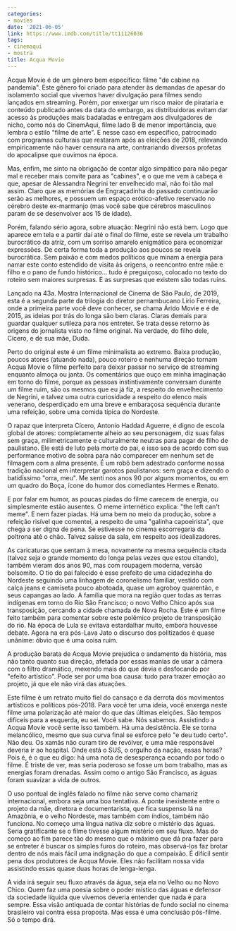 ```yaml
---
categories:
- movies
date: '2021-06-05'
link: https://www.imdb.com/title/tt11126036
tags:
- cinemaqui
- mostra
title: Acqua Movie
---
```


Acqua Movie é de um gênero bem específico: filme "de cabine na pandemia". Este gênero foi criado para atender às demandas de apesar do isolamento social que vivemos haver divulgação para filmes sendo lançados em streaming. Porém, por enxergar um risco maior de pirataria e conteúdo publicado antes da data do embargo, as distribuidoras evitam dar acesso às produções mais badaladas e entregam aos divulgadores de nicho, como nós do CinemAqui, filme lado B de menor importância, que lembra o estilo "filme de arte". E nesse caso em específico, patrocinado com programas culturais que restaram após as eleições de 2018, relevando empiricamente não haver censura na arte, contrariando diversos profetas do apocalipse que ouvimos na época.

Mas, enfim, me sinto na obrigação de contar algo simpático para não pegar mal e receber mais convite para as "cabines", e o que me vem à cabeça é que, apesar de Alessandra Negrini ter envelhecido mal, não foi tão mal assim. Claro que as memórias de Engraçadinha do passado continuarão serão as melhores, e possuem um espaço erótico-afetivo reservado no cérebro deste ex-marmanjo (mas você sabe que cérebros masculinos param de se desenvolver aos 15 de idade).

Porém, falando sério agora, sobre atuação: Negrini não está bem. Logo que aparece em tela e a partir daí até o final do filme, este se revela um trabalho burocrático da atriz, com um sorriso amarelo enigmático para economizar expressões. De certa forma toda a produção aos poucos se revela burocrática. Sem paixão e com medos políticos que minam a energia para narrar este conto estendido de visita às origens, o reencontro entre mãe e filho e o pano de fundo histórico... tudo é preguiçoso, colocado no texto do roteiro sem maiores surpresas. E as surpresas que existem são todas ruins.

Lançado na 43a. Mostra Internacional de Cinema de São Paulo, de 2019, esta é a segunda parte da trilogia do diretor pernambucano Lírio Ferreira, onde a primeira parte você deve conhecer, se chama Árido Movie e é de 2015, as ideias por trás do longa são bem claras. Claras demais para guardar qualquer sutileza para nos entreter. Se trata desse retorno às origens do jornalista visto no filme original. Na verdade, do filho dele, Cícero, e de sua mãe, Duda.

Perto do original este é um filme minimalista ao extremo. Baixa produção, poucos atores (atuando nada), pouco roteiro e nenhuma direção tornam Acqua Movie o filme perfeito para deixar passar no serviço de streaming enquanto almoça ou janta. Os comentários que ouço em minha imaginação em torno do filme, porque as pessoas instintivamente conversam durante um filme ruim, são os mesmos que eu já fiz, a respeito do envelhecimento de Negrini, e talvez uma outra curiosidade a respeito do elenco mais venerano, desperdiçado em uma breve e embaraçosa sequência durante uma refeição, sobre uma comida típica do Nordeste.

O rapaz que interpreta Cícero, Antonio Haddad Aguerre, é digno de escola global de atores: completamente alheio ao seu personagem, diz suas falas sem graça, milimetricamente e culturalmente neutras para pagar de filho de paulistano. Ele está de luto pela morte do pai, e isso soa de acordo com sua performance motivo de sobra para não comparecer em nenhum set de filmagem com a alma presente. É um robô bem adestrado conforme nossa tradição nacional em interpretar garotos paulistanos: sem graça e dizendo o batidíssimo "orra, meu". Me senti nos anos 90 por alguns momentos, ou em um quadro do Boça, ícone do humor dos comediantes Hermes e Renato.

E por falar em humor, as poucas piadas do filme carecem de energia, ou simplesmente estão ausentes. O meme internético explica: "the left can't meme". E nem fazer piadas. Há uma bem no meio da produção, sobre a refeição risível que comentei, a respeito de uma "galinha capoeirista", que chega a ser digna de pena. Se estivesse no cinema escorregaria da poltrona até o chão. Talvez saísse da sala, em respeito aos idealizadores.

As caricaturas que sentam à mesa, novamente na mesma sequência citada (talvez seja o grande momento do longa pelas vezes que estou citando), também vieram dos anos 90, mas com roupagem moderna, versão bolsomito. O tio do pai falecido é esse prefeito de uma cidadezinha do Nordeste seguindo uma linhagem de coronelismo familiar, vestido com calça jeans e camiseta pouco abotoada, quase um agroboy quarentão, e seus capangas ao lado. A família que mora na região quer todas as terras indígenas em torno do Rio São Francisco; o novo Velho Chico após sua transposição, cercando a cidade chamada de Nova Rocha. Este é um filme feito também para comentar sobre este polêmico projeto de transposição do rio. Na época de Lula se evitava estardalhar muito, embora houvesse debate. Agora na era pós-Lava Jato o discurso dos politizados é quase unânime: óbvio que é uma coisa ruim.

A produção barata de Acqua Movie prejudica o andamento da história, mas não tanto quanto sua direção, afetada por essas manias de usar a câmera com o filtro dramático, mexendo mais do que devia e desfocando por "efeito artístico". Pode ser por uma boa causa: tudo para trazer emoção ao projeto, já que ele não virá das atuações.

Este filme é um retrato muito fiel do cansaço e da derrota dos movimentos artísticos e políticos pós-2018. Para você ter uma ideia, você enxerga neste filme uma polarização até maior do que das últimas eleições. São tempos difíceis para a esquerda, eu sei. Você sabe. Nós sabemos. Assistindo a Acqua Movie você sente isso também. Há uma desistência. Ele se torna melancólico, mesmo que sua curva final se esforce pelo "e deu tudo certo". Não deu. Os xamãs não curam tiro de revólver, e uma mãe responsável deveria ir ao hospital. Onde está o SUS, o orgulho da nação, essas horas? Pois é, é o que eu digo: há uma nota de desesperança ecoando por todo o filme. É triste de ver, mas seria poderoso se fosse um bom trabalho, mas as energias foram drenadas. Assim como o antigo São Francisco, as águas foram suavizar a vida de outros.

O uso pontual de inglês falado no filme não serve como chamariz internacional, embora seja uma boa tentativa. A ponte inexistente entre o projeto da mãe, diretora e documentarista, que fica suspenso lá na Amazônia, e o velho Nordeste, mas também com índios, também não funciona. No começo uma língua nativa diz sobre o mistério das águas. Seria gratificante se o filme tivesse algum mistério em seu fluxo. Mas do começo ao fim parece tão do mesmo que o máximo que dá pra fazer para se entreter é buscar os simples furos do roteiro, mas observá-los faz brotar dentro de nós mais fácil uma indignação do que a compaixão. É difícil sentir pena dos produtores de Acqua Movie. Eles não facilitam nossa vida assistindo essas quase duas horas de lenga-lenga.

A vida irá seguir seu fluxo através da água, seja ela no Velho ou no Novo Chico. Quem faz uma poesia sobre o poder místico das águas e defensor da sociedade líquida que vivemos deveria entender que nada é para sempre. Essa visão antiquada de contar histórias de fundo social no cinema brasileiro vai contra essa proposta. Mas essa é uma conclusão pós-filme. Só o tempo dirá.
